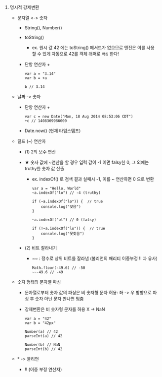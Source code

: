 1. 명시적 강제변환

    - 문자열 <-> 숫자

        - String(), Number()
        - toString()
            - ex. 원시 값 42 에는 toString() 메서드가 없으므로 엔진은 이를 사용할 수 있게 자동으로 42를 객체 래퍼로 `박싱` 한다!
        - 단항 연산자 +

            ```
            var a = "3.14"
            var b = +a

            b // 3.14
            ```

    - 날짜 -> 숫자

        - 단항 연산자 +
            ```
            var c = new Date("Mon, 18 Aug 2014 08:53:06 CDT")
            +c // 1408369986000
            ```
        - Date.now() (현재 타임스탬프)

    - 틸드 (~) 연산자

        - (1) 2의 보수 연산
        - ★ 숫자 값에 ~연산을 할 경우 입력 값이 -1 이면 falsy한 0, 그 외에는 truthy한 숫자 값 산출

            - ex. indexOf() 로 검색 결과 실패시 -1, 이를 ~ 연산하면 0 으로 변환

                ```
                var a = "Hello, World"
                ~a.indexOf("lo") // -4 (truthy)

                if (~a.indexOf("lo")) {  // true
                    console.log("찾음")
                }

                ~a.indexOf("ol") // 0 (falsy)

                if (!~a.indexOf("lo")) {  // true
                    console.log("못찾음")
                }
                ```

        - (2) 비트 잘라내기
            - ~~ : 정수로 상위 비트를 잘라냄
              (불리언의 패리티 이중부정 !! 과 유사)
                ```
                Math.floor(-49.6) // -50
                ~~-49.6 // -49
                ```

    - 숫자 형태의 문자열 파싱

        - 문자열로부터 숫자 값의 파싱은 비 숫자형 문자 허용: 좌 -> 우 방향으로 파싱 후 숫자 아닌 문자 만나면 멈춤
        - 강제변환은 비 숫자형 문자를 허용 X -> NaN

            ```
            var a = "42"
            var b = "42px"

            Number(a) // 42
            parseInt(a) // 42

            Number(b) // NaN
            parseInt(b) // 42
            ```

    - \* -> 불리언
        - !! (이중 부정 연산자)

